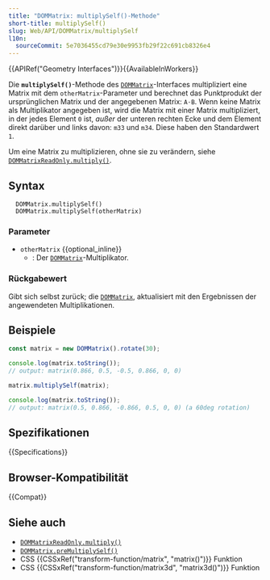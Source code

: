 ```yaml
---
title: "DOMMatrix: multiplySelf()-Methode"
short-title: multiplySelf()
slug: Web/API/DOMMatrix/multiplySelf
l10n:
  sourceCommit: 5e7036455cd79e30e9953fb29f22c691cb8326e4
---
```


{{APIRef("Geometry Interfaces")}}{{AvailableInWorkers}}

Die **`multiplySelf()`**-Methode des [`DOMMatrix`](/de/docs/Web/API/DOMMatrix)-Interfaces multipliziert eine Matrix mit dem `otherMatrix`-Parameter und berechnet das Punktprodukt der ursprünglichen Matrix und der angegebenen Matrix: `A⋅B`. Wenn keine Matrix als Multiplikator angegeben ist, wird die Matrix mit einer Matrix multipliziert, in der jedes Element `0` ist, _außer_ der unteren rechten Ecke und dem Element direkt darüber und links davon: `m33` und `m34`. Diese haben den Standardwert `1`.

Um eine Matrix zu multiplizieren, ohne sie zu verändern, siehe [`DOMMatrixReadOnly.multiply()`](/de/docs/Web/API/DOMMatrixReadOnly/multiply).

## Syntax

```js-nolint
  DOMMatrix.multiplySelf()
  DOMMatrix.multiplySelf(otherMatrix)
```

### Parameter

- `otherMatrix` {{optional_inline}}
  - : Der [`DOMMatrix`](/de/docs/Web/API/DOMMatrix)-Multiplikator.

### Rückgabewert

Gibt sich selbst zurück; die [`DOMMatrix`](/de/docs/Web/API/DOMMatrix), aktualisiert mit den Ergebnissen der angewendeten Multiplikationen.

## Beispiele

```js
const matrix = new DOMMatrix().rotate(30);

console.log(matrix.toString());
// output: matrix(0.866, 0.5, -0.5, 0.866, 0, 0)

matrix.multiplySelf(matrix);

console.log(matrix.toString());
// output: matrix(0.5, 0.866, -0.866, 0.5, 0, 0) (a 60deg rotation)
```

## Spezifikationen

{{Specifications}}

## Browser-Kompatibilität

{{Compat}}

## Siehe auch

- [`DOMMatrixReadOnly.multiply()`](/de/docs/Web/API/DOMMatrixReadOnly/multiply)
- [`DOMMatrix.preMultiplySelf()`](/de/docs/Web/API/DOMMatrix/preMultiplySelf)
- CSS {{CSSxRef("transform-function/matrix", "matrix()")}} Funktion
- CSS {{CSSxRef("transform-function/matrix3d", "matrix3d()")}} Funktion
